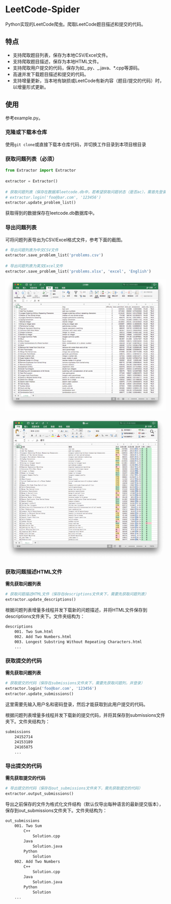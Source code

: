 # LeetCode-Spider

Python实现的LeetCode爬虫。爬取LeetCode题目描述和提交的代码。

## 特点

- 支持爬取题目列表，保存为本地CSV/Excel文件。
- 支持爬取题目描述，保存为本地HTML文件。
- 支持爬取用户提交的代码，保存为如_.py、_.java、\*.cpp等源码。
- 高速并发下载题目描述和提交的代码。
- 支持增量更新，当本地有缺损或LeetCode有新内容（题目/提交的代码）时，以增量形式更新。

## 使用

参考example.py。

### 克隆或下载本仓库

使用`git clone`或直接下载本仓库代码，并切换工作目录到本项目根目录

### 获取问题列表（必须）

```python
from Extractor import Extractor

extractor = Extractor()

# 获取问题列表（保存在数据库leetcode.db中，若希望获取问题状态（是否ac），需首先登录）
# extractor.login('foo@bar.com', '123456')
extractor.update_problem_list()
```

获取得到的数据保存在leetcode.db数据库中。

### 导出问题列表

可将问题列表导出为CSV/Excel格式文件，参考下面的截图。

```python
# 导出问题列表为中文CSV文件
extractor.save_problem_list('problems.csv')

# 导出问题列表为英文Excel文件
extractor.save_problem_list('problems.xlsx', 'excel', 'English')
```

![CSV][csv]

![Excel][excel]

### 获取问题描述HTML文件

**需先获取问题列表**

```python
# 获取问题描述HTML文件（保存在descriptions文件夹下，需要先获取问题列表）
extractor.update_descriptions()
```

根据问题列表增量多线程并发下载新的问题描述，并将HTML文件保存到descriptions文件夹下。文件夹结构为：

```
descriptions
    001. Two Sum.html
    002. Add Two Numbers.html
    003. Longest Substring Without Repeating Characters.html
    ...
```

### 获取提交的代码

**需先获取问题列表**

```python
# 获取提交的代码（保存在submissions文件夹下，需要先获取问题列，并登录）
extractor.login('foo@bar.com', '123456')
extractor.update_submissions()
```

这里需要先输入用户名和密码登录，然后才能获取到此用户提交的代码。

根据问题列表增量多线程并发下载新的提交代码，并将其保存到submissions文件夹下。文件夹结构为：

```
submissions
    24152714
    24153189
    24165875
    ...
```

### 导出提交的代码

**需先获取提交的代码**

```python
# 导出提交的代码（保存在out_submissions文件夹下，需先获取提交的代码）
extractor.output_submissions()
```

导出之前保存的文件为格式化文件结构（默认仅导出每种语言的最新提交版本），保存到out_submissions文件夹下。文件夹结构为：

```
out_submissions
    001. Two Sum
        C++
            Solution.cpp
        Java
            Solution.java
        Python
            Solution
    002. Add Two Numbers
        C++
            Solution.cpp
        Java
            Solution.java
        Python
            Solution
    ...
```

[csv]: screenshot/csv.png

[excel]: screenshot/excel.png
